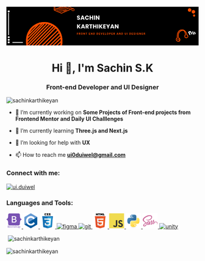 ![This is an image](https://github.com/SachinKarthikeyan/SachinKarthikeyan/blob/main/gh-header-image.png)
<h1 align="center">Hi 👋, I'm Sachin S.K</h1>
<h3 align="center">Front-end Developer and UI Designer</h3>

<p align="left"> <img src="https://komarev.com/ghpvc/?username=sachinkarthikeyan&label=Profile%20views&color=0e75b6&style=flat" alt="sachinkarthikeyan" /> </p>

- 🔭 I’m currently working on **Some Projects of Front-end projects from Frontend Mentor and Daily UI Challlenges**

- 🌱 I’m currently learning **Three.js and Next.js**

- 🤝 I’m looking for help with **UX**

- 📫 How to reach me **ui0duiwel@gmail.com**

<h3 align="left">Connect with me:</h3>
<p align="left">
<a href="https://instagram.com/ui.duiwel" target="blank"><img align="center" src="https://raw.githubusercontent.com/rahuldkjain/github-profile-readme-generator/master/src/images/icons/Social/instagram.svg" alt="ui.duiwel" height="30" width="40" /></a>
</p>

<h3 align="left">Languages and Tools:</h3>
<p align="left"> <a href="https://getbootstrap.com" target="_blank" rel="noreferrer"> <img src="https://raw.githubusercontent.com/devicons/devicon/master/icons/bootstrap/bootstrap-plain-wordmark.svg" alt="bootstrap" width="40" height="40"/> </a> <a href="https://www.cprogramming.com/" target="_blank" rel="noreferrer"> <img src="https://raw.githubusercontent.com/devicons/devicon/master/icons/c/c-original.svg" alt="c" width="40" height="40"/> </a> <a href="https://www.w3schools.com/css/" target="_blank" rel="noreferrer"> <img src="https://raw.githubusercontent.com/devicons/devicon/master/icons/css3/css3-original-wordmark.svg" alt="css3" width="40" height="40"/> </a> <a href="https://www.figma.com/" target="_blank" rel="noreferrer"> <img src="https://www.vectorlogo.zone/logos/figma/figma-icon.svg" alt="figma" width="40" height="40"/> </a> <a href="https://git-scm.com/" target="_blank" rel="noreferrer"> <img src="https://www.vectorlogo.zone/logos/git-scm/git-scm-icon.svg" alt="git" width="40" height="40"/> </a> <a href="https://www.w3.org/html/" target="_blank" rel="noreferrer"> <img src="https://raw.githubusercontent.com/devicons/devicon/master/icons/html5/html5-original-wordmark.svg" alt="html5" width="40" height="40"/> </a> <a href="https://developer.mozilla.org/en-US/docs/Web/JavaScript" target="_blank" rel="noreferrer"> <img src="https://raw.githubusercontent.com/devicons/devicon/master/icons/javascript/javascript-original.svg" alt="javascript" width="40" height="40"/> </a> <a href="https://www.python.org" target="_blank" rel="noreferrer"> <img src="https://raw.githubusercontent.com/devicons/devicon/master/icons/python/python-original.svg" alt="python" width="40" height="40"/> </a> <a href="https://sass-lang.com" target="_blank" rel="noreferrer"> <img src="https://raw.githubusercontent.com/devicons/devicon/master/icons/sass/sass-original.svg" alt="sass" width="40" height="40"/> </a> <a href="https://unity.com/" target="_blank" rel="noreferrer"> <img src="https://www.vectorlogo.zone/logos/unity3d/unity3d-icon.svg" alt="unity" width="40" height="40"/> </a> </p>

<p>&nbsp;<img align="center" src="https://github-readme-stats.vercel.app/api?username=sachinkarthikeyan&show_icons=true&locale=en" alt="sachinkarthikeyan" /></p>

<p><img align="center" src="https://github-readme-streak-stats.herokuapp.com/?user=sachinkarthikeyan&" alt="sachinkarthikeyan" /></p>

